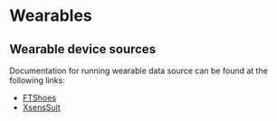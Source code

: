 # Wearables

## Wearable device sources
Documentation for running wearable data source can be found at the following links:
- [FTShoes](doc/How-to-run-FTshoes.md)
- [XsensSuit](doc/How-to-run-XsensSuit.md)
